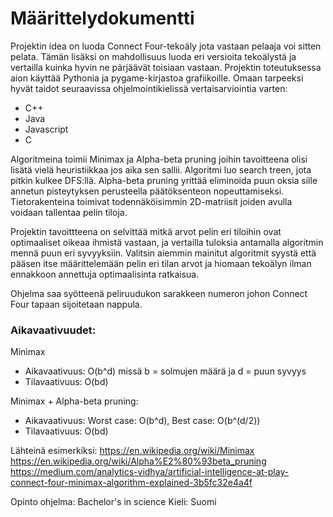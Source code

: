 # Määrittelydokumentti

Projektin idea on luoda Connect Four-tekoäly jota vastaan pelaaja voi sitten pelata. Tämän lisäksi on mahdollisuus luoda eri versioita tekoälystä ja vertailla kuinka hyvin ne pärjäävät toisiaan vastaan. Projektin toteutuksessa aion käyttää Pythonia ja pygame-kirjastoa grafiikoille. Omaan tarpeeksi hyvät taidot seuraavissa ohjelmointikielissä vertaisarviointia varten:
- C++
- Java
- Javascript
- C

Algoritmeina toimii Minimax ja Alpha-beta pruning joihin tavoitteena olisi lisätä vielä heuristiikkaa jos aika sen sallii. Algoritmi luo search treen, jota pitkin kulkee DFS:llä. Alpha-beta pruning yrittää eliminoida puun oksia sille annetun pisteytyksen perusteella päätöksenteon nopeuttamiseksi. Tietorakenteina toimivat todennäköisimmin 2D-matriisit joiden avulla voidaan tallentaa pelin tiloja.

Projektin tavoittteena on selvittää mitkä arvot pelin eri tiloihin ovat optimaaliset oikeaa ihmistä vastaan, ja vertailla tuloksia antamalla algoritmin mennä puun eri syvyyksiin. Valitsin aiemmin mainitut algoritmit syystä että pääsen itse määrittelemään pelin eri tilan arvot ja hiomaan tekoälyn ilman ennakkoon annettuja optimaalisinta ratkaisua. 

Ohjelma saa syötteenä peliruudukon sarakkeen numeron johon Connect Four tapaan sijoitetaan nappula.

### Aikavaativuudet:
Minimax
- Aikavaativuus: O(b^d) missä b = solmujen määrä ja d = puun syvyys
- Tilavaativuus: O(bd)

Minimax + Alpha-beta pruning:
- Aikavaativuus: Worst case: O(b^d), Best case: O(b^(d/2))
- Tilavaativuus: O(bd)

Lähteinä esimerkiksi:
https://en.wikipedia.org/wiki/Minimax
https://en.wikipedia.org/wiki/Alpha%E2%80%93beta_pruning
https://medium.com/analytics-vidhya/artificial-intelligence-at-play-connect-four-minimax-algorithm-explained-3b5fc32e4a4f


Opinto ohjelma: Bachelor's in science
Kieli: Suomi
